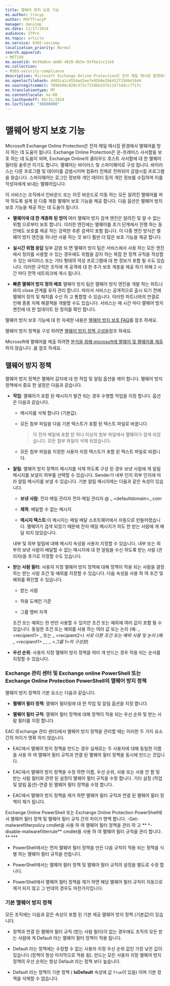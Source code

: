 ```yaml
---
title: 맬웨어 방지 보호 기능
ms.author: tracyp
author: MSFTTracyP
manager: dansimp
ms.date: 11/17/2014
audience: ITPro
ms.topic: article
ms.service: O365-seccomp
localization_priority: Normal
search.appverid:
- MET150
ms.assetid: 0e39a0ce-ab8b-4820-8b5e-93fbe1cc11e8
ms.collection:
- M365-security-compliance
description: Microsoft Exchange Online Protection은 전자 메일 메시징 환경에서 맬웨어를 방지 하는 데 도움이 됩니다. 맬웨어는 바이러스 및 스파이웨어로 구성됩니다. 바이러스는 다른 프로그램 및 데이터를 감염시키며 컴퓨터 전체로 전파되어 감염시킬 프로그램을 찾습니다. 스파이웨어는 로그인 정보와 개인 데이터 등의 개인 정보를 수집하여 이를 작성자에게 보내는 맬웨어입니다.
ms.openlocfilehash: d401ca1cd554ad2ee7e95b0e2b6452f156b41644
ms.sourcegitcommit: 769b506c828c475c713dbb337e115714dcc7f17c
ms.translationtype: MT
ms.contentlocale: ko-KR
ms.lasthandoff: 08/31/2019
ms.locfileid: "36698990"
---
```

# <a name="anti-malware-protection"></a>맬웨어 방지 보호 기능

Microsoft Exchange Online Protection은 전자 메일 메시징 환경에서 맬웨어를 방지 하는 데 도움이 됩니다. Exchange Online Protection은 온-프레미스 사서함을 보호 하는 데 도움이 되며, Exchange Online의 클라우드 호스트 사서함에 대 한 맬웨어 필터링 솔루션 이기도 합니다. 맬웨어는 바이러스 및 스파이웨어로 구성 됩니다. 바이러스는 다른 프로그램 및 데이터를 감염시키며 컴퓨터 전체로 전파되어 감염시킬 프로그램을 찾습니다. 스파이웨어는 로그인 정보와 개인 데이터 등의 개인 정보를 수집하여 이를 작성자에게 보내는 맬웨어입니다.
  
이 서비스는 조직에서 인바운드 또는 아웃 바운드로 이동 하는 모든 알려진 맬웨어를 파악 하도록 설계 된 다중 계층 맬웨어 보호 기능을 제공 합니다. 다음 옵션은 맬웨어 방지 보호 기능을 제공 하는 데 도움이 됩니다.
  
- **맬웨어에 대 한 계층화 된 방어** 여러 맬웨어 방지 검색 엔진은 알려진 및 알 수 없는 위협 으로부터 보호 합니다. 이러한 엔진에는 맬웨어를 초기 단계에서 진행 하는 동안에도 보호를 제공 하는 강력한 추론 검색이 포함 됩니다. 이 다중 엔진 방식은 맬웨어 방지 엔진을 하나만 사용 하는 것 보다 훨씬 더 많은 보호 기능을 제공 합니다.

- **실시간 위협 응답** 일부 감염 되 면 맬웨어 방지 팀은 서비스에서 사용 하는 모든 엔진에서 정의를 사용할 수 있는 경우에도 위협을 감지 하는 복잡 한 정책 규칙을 작성할 수 있는 바이러스 또는 기타 형태의 악성 프로그램에 대 한 정보가 포함 될 수도 있습니다. 이러한 규칙은 조직에 게 공격에 대 한 추가 보호 계층을 제공 하기 위해 2 시간 마다 전역 네트워크에 게시 됩니다. 

- **빠른 맬웨어 방지 정의 배포** 맬웨어 방지 팀은 맬웨어 방지 엔진을 개발 하는 파트너와의 close 관계를 유지 관리 합니다. 따라서 서비스는 공개적으로 출시 되기 전에 맬웨어 정의 및 패치를 수신 하 고 통합할 수 있습니다. 이러한 파트너와의 연결로 인해 종종 자체 해결책을 개발할 수도 있습니다. 서비스는 매 시간 마다 맬웨어 방지 엔진에 대 한 업데이트 된 정의를 확인 합니다.

맬웨어 방지 보호 기능에 대 한 자세한 내용은 [맬웨어 방지 보호 FAQ](anti-malware-protection-faq-eop.md)를 참조 하세요.

맬웨어 방지 정책을 구성 하려면 [맬웨어 방지 정책 구성을](configure-anti-malware-policies.md)참조 하세요.

Microsoft에 맬웨어를 제출 하려면 [분석을 위해 microsoft에 맬웨어 및 맬웨어를 제출](submitting-malware-and-non-malware-to-microsoft-for-analysis.md)하지 않습니다 .를 참조 하세요.
  
## <a name="anti-malware-policies"></a>맬웨어 방지 정책

맬웨어 방지 정책은 맬웨어 감지에 대 한 작업 및 알림 옵션을 제어 합니다. 맬웨어 방지 정책에서 중요 한 설정은 다음과 같습니다.

- **작업**: 맬웨어가 포함 된 메시지가 발견 되는 경우 수행할 작업을 지정 합니다. 옵션은 다음과 같습니다.

  - 메시지를 삭제 합니다 (기본값).

  - 모든 첨부 파일을 다음 기본 텍스트가 포함 된 텍스트 파일로 바꿉니다.

    > 이 전자 메일에 포함 된 하나 이상의 첨부 파일에서 맬웨어가 검색 되었습니다. 모든 첨부 파일이 삭제 되었습니다.

  - 모든 첨부 파일을 지정한 사용자 지정 텍스트가 포함 된 텍스트 파일로 바꿉니다.

- **알림**: 맬웨어 방지 정책이 메시지를 삭제 하도록 구성 된 경우 보낸 사람에 게 알림 메시지를 보낼지 여부를 선택할 수 있습니다. Sender가 내부 인지 외부 인지에 따라 알림 메시지를 보낼 수 있습니다. 기본 알림 메시지에는 다음과 같은 속성이 있습니다.

  - **보낸 사람**: 전자 메일 관리자 전자 메일 관리자 @ _ \<defaultdomain\>_.com

  - **제목**: 배달할 수 없는 메시지

  - **메시지 텍스트**:이 메시지는 메일 배달 소프트웨어에서 자동으로 만들어졌습니다. 맬웨어가 검색 되었기 때문에 전자 메일 메시지가 의도 한 받는 사람에 게 배달 되지 않았습니다.

  내부 및 외부 알림에 대해 메시지 속성을 사용자 지정할 수 있습니다. 내부 또는 외부의 보낸 사람이 배달할 수 없는 메시지에 대 한 알림을 수신 하도록 받는 사람 (관리자)을 추가로 지정할 수도 있습니다.

- **받는 사람 필터**: 사용자 지정 맬웨어 방지 정책에 대해 정책이 적용 되는 사람을 결정 하는 받는 사람 조건 및 예외를 지정할 수 있습니다. 다음 속성을 사용 하 여 조건 및 예외를 확인할 수 있습니다.

  - 받는 사람

  - 허용 도메인 기준

  - 그룹 멤버 자격

  조건 또는 예외는 한 번만 사용할 수 있지만 조건 또는 예외에 여러 값이 포함 될 수 있습니다. 동일한 조건 또는 예외를 사용 하는 여러 값 또는 논리 (예: _ \<recipient1\> _ 또는 _ \<recipient2\>_) 서로 다른 조건 또는 예외 사용 및 논리 (예: _ \<recipient1\> _ , _ \<그룹 1\>의 구성원_)

- **우선 순위**: 사용자 지정 맬웨어 방지 정책을 여러 개 만드는 경우 적용 되는 순서를 지정할 수 있습니다.

### <a name="anti-malware-policies-in-the-exchange-admin-center-vs-exchange-online-powershell-or-exchange-online-protection-powershell"></a>Exchange 관리 센터 및 Exchange online PowerShell 또는 Exchange Online Protection PowerShell의 맬웨어 방지 정책

맬웨어 방지 정책의 기본 요소는 다음과 같습니다.

- **맬웨어 필터 정책**: 맬웨어 필터링에 대 한 작업 및 알림 옵션을 지정 합니다.

- **맬웨어 필터 규칙**: 맬웨어 필터 정책에 대해 정책이 적용 되는 우선 순위 및 받는 사람 필터를 지정 합니다.

EAC (Exchange 관리 센터)에서 맬웨어 방지 정책을 관리할 때는 이러한 두 가지 요소 간의 차이가 명확 하지 않습니다.

- EAC에서 맬웨어 방지 정책을 만드는 경우 실제로는 두 사용자에 대해 동일한 이름을 사용 하 여 맬웨어 필터 규칙과 연결 된 맬웨어 필터 정책을 동시에 만드는 것입니다.

- EAC에서 맬웨어 방지 정책을 수정 하면 이름, 우선 순위, 사용 또는 사용 안 함 및 받는 사람 필터와 관련 된 설정이 맬웨어 필터 규칙을 수정 합니다. 기타 설정 (작업 및 알림 옵션)-연결 된 맬웨어 필터 정책을 수정 합니다.

- EAC에서 맬웨어 방지 정책을 제거 하면 맬웨어 필터 규칙과 연결 된 맬웨어 필터 정책이 제거 됩니다.

Exchange Online PowerShell 또는 Exchange Online Protection PowerShell에서 맬웨어 필터 정책 및 맬웨어 필터 규칙 간의 차이가 명백 합니다. -Get-malwarefilterpolicy cmdlet을 사용 하 여 맬웨어 필터 정책을 관리 하 고 ** \*-disable-malwarefilterrule** cmdlet을 사용 하 여 맬웨어 필터 규칙을 관리 합니다. ** \***

- PowerShell에서는 먼저 맬웨어 필터 정책을 만든 다음 규칙이 적용 되는 정책을 식별 하는 맬웨어 필터 규칙을 만듭니다.

- PowerShell에서는 맬웨어 필터 정책 및 맬웨어 필터 규칙의 설정을 별도로 수정 합니다.

- PowerShell에서 맬웨어 필터 정책을 제거 하면 해당 맬웨어 필터 규칙이 자동으로 제거 되지 않고 그 반대의 경우도 마찬가지입니다.

### <a name="default-anti-malware-policy"></a>기본 맬웨어 방지 정책

모든 조직에는 다음과 같은 속성이 포함 된 기본 제공 맬웨어 방지 정책 (기본값)이 있습니다.

- 정책과 연결 된 맬웨어 필터 규칙 (받는 사람 필터)이 없는 경우에도 조직의 모든 받는 사람에 게 Default 라는 맬웨어 필터 정책이 적용 됩니다.

- Default 라는 정책에는 수정할 수 없는 사용자 지정 우선 순위 값인 가장 낮은 값이 있습니다 (정책이 항상 마지막으로 적용 됨). 만드는 모든 사용자 지정 맬웨어 방지 정책의 우선 순위는 항상 Default 라는 정책 보다 높습니다.

- Default 라는 정책이 기본 정책 ( **IsDefault** 속성에 값 `True`이 있음) 이며 기본 정책을 삭제할 수 없습니다.

